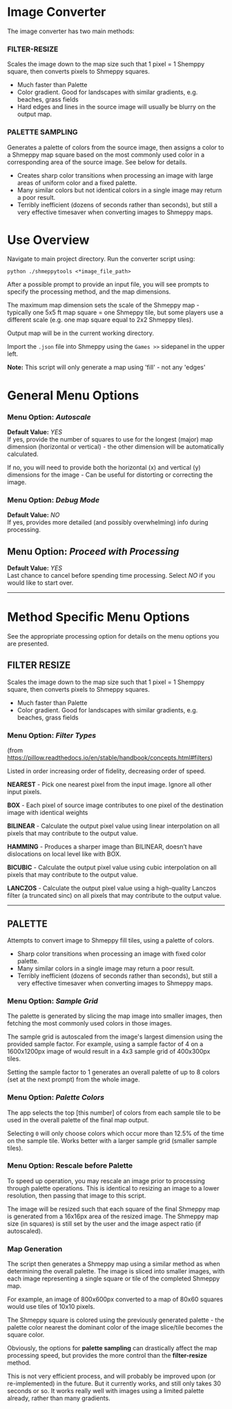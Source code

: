# **Image Converter**

The image converter has two main methods:

### FILTER-RESIZE
Scales the image down to the map size such that 1 pixel = 1 Shemppy square, then converts pixels to Shmeppy squares.  

- Much faster than Palette
- Color gradient. Good for landscapes with similar gradients, e.g. beaches, grass fields
- Hard edges and lines in the source image will usually be blurry on the output map.

### PALETTE SAMPLING
Generates a palette of colors from the source image, then assigns a color to a Shmeppy map square based on the most commonly used color in a corresponding area of the source image. See below for details.
- Creates sharp color transitions when processing an image with large areas of uniform color and a fixed palette.
- Many similar colors but not identical colors in a single image may return a poor result.
- Terribly inefficient (dozens of seconds rather than seconds), but still a very effective timesaver when converting images to Shmeppy maps.

# Use Overview

Navigate to main project directory. Run the converter script using:

`python ./shmeppytools <*image_file_path>`  

After a possible prompt to provide an input file, you will see prompts to specify the processing method, and the map dimensions.

The maximum map dimension sets the scale of the Shmeppy map - typically one 5x5 ft map square = one Shmeppy tile, but some players use a different scale (e.g. one map square equal to 2x2 Shmeppy tiles).

Output map will be in the current working directory.  

Import the `.json` file into Shmeppy using the `Games >>` sidepanel in the upper left.

**Note:** This script will only generate a map using 'fill' - not any 'edges'

# General Menu Options

### Menu Option: *Autoscale*  
**Default Value:** *YES*  
If yes, provide the number of squares to use for the longest (major) map dimension (horizontal or vertical) - the other dimension will be automatically calculated.  

If no, you will need to provide both the horizontal (x) and vertical (y) dimensions for the image - Can be useful for distorting or correcting the image.   

### Menu Option: *Debug Mode*  
**Default Value:** *NO*  
If yes, provides more detailed (and possibly overwhelming) info during processing.

## Menu Option: *Proceed with Processing*  
**Default Value:** *YES*  
Last chance to cancel before spending time processing. Select *NO* if you would like to start over.

----

# Method Specific Menu Options

See the appropriate processing option for details on the menu options you are presented.

## **FILTER RESIZE**
Scales the image down to the map size such that 1 pixel = 1 Shemppy square, then converts pixels to Shmeppy squares.  

- Much faster than Palette
- Color gradient. Good for landscapes with similar gradients, e.g. beaches, grass fields

### Menu Option: *Filter Types*

(from https://pillow.readthedocs.io/en/stable/handbook/concepts.html#filters)

Listed in order increasing order of fidelity, decreasing order of speed.

**NEAREST** - Pick one nearest pixel from the input image.
    Ignore all other input pixels.

**BOX** - Each pixel of source image contributes to one pixel of
    the destination image with identical weights

**BILINEAR** - Calculate the output pixel value using linear
    interpolation on all pixels that may contribute to the output
    value.

**HAMMING** - Produces a sharper image than BILINEAR, doesn’t have
    dislocations on local level like with BOX.

**BICUBIC** - Calculate the output pixel value using cubic
    interpolation on all pixels that may contribute to the output
    value.

**LANCZOS** - Calculate the output pixel value using a high-quality
    Lanczos filter (a truncated sinc) on all pixels that may
    contribute to the output value.

-----

## **PALETTE**
Attempts to convert image to Shmeppy fill tiles, using a palette of colors.
- Sharp color transitions when processing an image with fixed color palette.
- Many similar colors in a single image may return a poor result.
- Terribly inefficient (dozens of seconds rather than seconds), but still a very effective timesaver when converting images to Shmeppy maps.

###  Menu Option: *Sample Grid*  
The palette is generated  by slicing the map image into smaller images, then fetching the most commonly used colors in those images.

The sample grid is autoscaled from the image's largest dimension using the provided sample factor. For example, using a sample factor of 4 on a 1600x1200px image of would result in a 4x3 sample grid of  400x300px tiles.

Setting the sample factor to 1 generates an overall palette of up to 8 colors (set at the next prompt) from the whole image.

###  Menu Option: *Palette Colors*  
The app selects the top [this number] of colors from each sample tile to be used in the overall palette of the final map output.

Selecting `0` will only choose colors which occur more than 12.5% of the time on the sample tile. Works better with a larger sample grid (smaller sample tiles).

### Menu Option: **Rescale before Palette**

To speed up operation, you may rescale an image prior to processing through palette operations. This is identical to resizing an image to a lower resolution, then passing that image to this script.

The image will be resized such that each square of the final Shmeppy map is generated from a 16x16px area of the resized image. The Shmeppy map size (in squares) is still set by the user and the image aspect ratio (if autoscaled).

### **Map Generation**

The script then generates a Shmeppy map using a similar method as when determining the overall palette. The image is sliced into smaller images, with each image representing a single square or tile of the completed Shmeppy map.

For example, an image of 800x600px converted to a map of 80x60 squares would use tiles of 10x10 pixels.

The Shmeppy square is colored using the previously generated palette - the palette color nearest the dominant color of the image slice/tile becomes the square color.

Obviously, the options for **palette sampling** can drastically affect the map processing speed, but provides the more control than the **filter-resize** method.

This is not very efficient process, and will probably be improved upon (or re-implemented) in the future. But it currently works, and still only takes 30 seconds or so. It works really well with images using a limited palette already, rather than many gradients.
